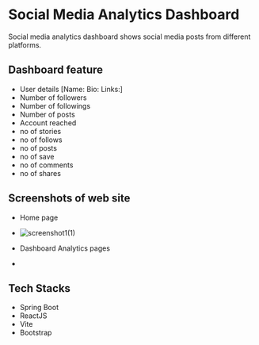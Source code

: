 # Social Media Analytics Dashboard
Social media analytics dashboard shows social media posts from different platforms.

## Dashboard feature
- User details [Name: Bio: Links:]
- Number of followers
- Number of followings
- Number of posts
- Account reached
- no of  stories
- no of follows
- no of posts
- no of save
- no of comments
- no of shares

## Screenshots of web site

- Home page
- ![screenshot1(1)](https://github.com/user-attachments/assets/1d00fb65-c40e-422f-bd31-3e40f3dcfe75)
  


- Dashboard Analytics pages
- 

  


## Tech Stacks
- Spring Boot
- ReactJS
- Vite
- Bootstrap
